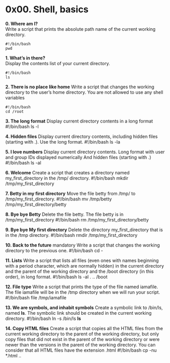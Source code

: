 # 0x00. Shell, basics
**0. Where am I?** \
Write a script that prints the absolute path name of the current working directory.
```
#!/bin/bash
pwd
```

**1. What’s in there?** \
Display the contents list of your current directory.
```
#!/bin/bash
ls
```

**2. There is no place like home**
Write a script that changes the working directory to the user’s home directory.
You are not allowed to use any shell variables
```
#!/bin/bash
cd /root
```

**3. The long format**
Display current directory contents in a long format
#!/bin/bash
ls -l

**4. Hidden files**
Display current directory contents, including hidden files (starting with .). Use the long format.
#!/bin/bash
ls -la

**5. I love numbers**
Display current directory contents.
Long format
with user and group IDs displayed numerically
And hidden files (starting with .)
#!/bin/bash
ls -al


**6. Welcome**
Create a script that creates a directory named my_first_directory in the /tmp/ directory.
#!/bin/bash 
mkdir /tmp/my_first_directory

**7. Betty in my first directory**
Move the file betty from /tmp/ to /tmp/my_first_directory.
#!/bin/bash 
mv /tmp/betty /tmp/my_first_directory/betty

**8. Bye bye Betty**
Delete the file betty.
The file betty is in /tmp/my_first_directory
#!/bin/bash 
rm /tmp/my_first_directory/betty

**9. Bye bye My first directory**
Delete the directory my_first_directory that is in the /tmp directory.
#!/bin/bash 
rmdir /tmp/my_first_directory


**10. Back to the future**
mandatory
Write a script that changes the working directory to the previous one.
#!/bin/bash 
cd -

**11. Lists**
Write a script that lists all files (even ones with names beginning with a period character, which are normally hidden) in the current directory and the parent of the working directory and the /boot directory (in this order), in long format.
#!/bin/bash
ls -al . .. /boot

**12. File type**
Write a script that prints the type of the file named iamafile. The file iamafile will be in the /tmp directory when we will run your script.
#!/bin/bash 
file /tmp/iamafile

**13. We are symbols, and inhabit symbols**
Create a symbolic link to /bin/ls, named __ls__. The symbolic link should be created in the current working directory.
#!/bin/bash
ln -s /bin/ls __ls__


**14. Copy HTML files**
Create a script that copies all the HTML files from the current working directory to the parent of the working directory, but only copy files that did not exist in the parent of the working directory or were newer than the versions in the parent of the working directory.
You can consider that all HTML files have the extension .html
#!/bin/bash 
cp -nu *.html ..


